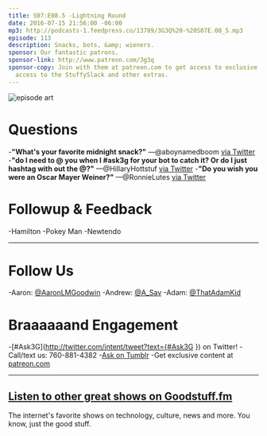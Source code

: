 ```yaml
---
title: S07:E08.5 -Lightning Round
date: 2016-07-15 21:56:00 -06:00
mp3: http://podcasts-1.feedpress.co/13789/3G3Q%20-%20S07E.08_5.mp3
episode: 113
description: Snacks, bots, &amp; wieners.
sponsor: Our fantastic patrons.
sponsor-link: http://www.patreon.com/3g3q
sponsor-copy: Join with them at patreon.com to get access to exclusive bonus material,
  access to the StuffySlack and other extras.
---
```


![episode art][1]

# Questions

-**"What's your favorite midnight snack?"** —@aboynamedboom [via Twitter][2]
-**"do I need to @ you when I #ask3g for your bot to catch it? Or do I just hashtag with out the @?"** —@HillaryHottstuf [via Twitter][3]
-**"Do you wish you were an Oscar Mayer Weiner?"** —@RonnieLutes [via Twitter][4]

# Followup &amp; Feedback

-Hamilton
-Pokey Man
-Newtendo

***

# Follow Us
-Aaron: [@AaronLMGoodwin](http://twitter.com/aaronlmgoodwin)
-Andrew: [@A_Sav](http://twitter.com/a_sav)
-Adam: [@ThatAdamKid](http://twitter.com/thatadamkid)

# Braaaaaand Engagement
-[#Ask3G](http://twitter.com/intent/tweet?text={#Ask3G }) on Twitter!
-Call/text us: 760-881-4382
-[Ask on Tumblr](http://3g3q.co/ask)
-Get exclusive content at [patreon.com](http://www.patreon.com/3g3q)

***

## [Listen to other great shows on Goodstuff.fm](http://goodstuff.fm/)
The internet's favorite shows on technology, culture, news and more. You know, just the good stuff.

[1]: http://l.gdwn.co/1tmi.jpg
[2]: https://twitter.com/aboynamedboom/status/752791709881249792
[3]: https://twitter.com/581215167/status/749718616883367936
[4]: https://twitter.com/17468886/status/746891428358283264
